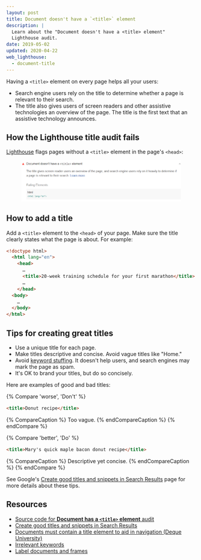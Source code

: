 ```yaml
---
layout: post
title: Document doesn't have a `<title>` element
description: |
  Learn about the "Document doesn't have a <title> element"
  Lighthouse audit.
date: 2019-05-02
updated: 2020-04-22
web_lighthouse:
  - document-title
---
```


Having a `<title>` element on every page helps all your users:

- Search engine users rely on the title to determine whether a page is
relevant to their search.
- The title also gives users of screen readers and other assistive technologies
  an overview of the page. The title is the first text
  that an assistive technology announces.

## How the Lighthouse title audit fails

[Lighthouse](https://developers.google.com/web/tools/lighthouse/) flags pages
without a `<title>` element in the page's `<head>`:

<figure class="w-figure">
  <img class="w-screenshot w-screenshot" src="document-title.png" alt="Lighthouse audit showing HTML document doesn't have a title elemement">
</figure>

## How to add a title

Add a `<title>` element to the `<head>` of your page. Make sure the title
clearly states what the page is about. For example:

```html
<!doctype html>
  <html lang="en">
    <head>
      …
      <title>20-week training schedule for your first marathon</title>
      …
    </head>
  <body>
    …
  </body>
</html>
```

## Tips for creating great titles

- Use a unique title for each page.
- Make titles descriptive and concise. Avoid vague titles like "Home."
- Avoid [keyword stuffing](https://support.google.com/webmasters/answer/66358).
  It doesn't help users, and search engines may mark the page as spam.
- It's OK to brand your titles, but do so concisely.

Here are examples of good and bad titles:

{% Compare 'worse', 'Don\'t' %}
```html
<title>Donut recipe</title>
```
{% CompareCaption %}
Too vague.
{% endCompareCaption %}
{% endCompare %}

{% Compare 'better', 'Do' %}
```html
<title>Mary's quick maple bacon donut recipe</title>
```
{% CompareCaption %}
Descriptive yet concise.
{% endCompareCaption %}
{% endCompare %}

See Google's [Create good titles and snippets in Search Results](https://support.google.com/webmasters/answer/35624)
page for more details about these tips.

## Resources

- [Source code for **Document has a `<title>` element** audit](https://github.com/GoogleChrome/lighthouse/blob/master/lighthouse-core/audits/accessibility/document-title.js)
- [Create good titles and snippets in Search Results](https://support.google.com/webmasters/answer/35624)
- [Documents must contain a title element to aid in navigation (Deque University)](https://dequeuniversity.com/rules/axe/3.2/document-title)
- [Irrelevant keywords](https://support.google.com/webmasters/answer/66358)
- [Label documents and frames](/labels-and-text-alternatives#label-documents-and-frames)
